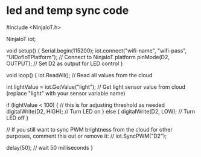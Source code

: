 # led and temp sync code

#include <NinjaIoT.h>

NinjaIoT iot;

void setup() {
  Serial.begin(115200);
  iot.connect("wifi-name", "wifi-pass", "UIDofIoTPlatform");   // Connect to NinjaIoT platform
  pinMode(D2, OUTPUT);    // Set D2 as output for LED control
}

void loop() {
  iot.ReadAll();  // Read all values from the cloud

  int lightValue = iot.GetValue("light");  // Get light sensor value from cloud (replace "light" with your sensor variable name)

  if (lightValue < 100) {      // this is for adjusting threshold as needed
    digitalWrite(D2, HIGH);    // Turn LED on
  } else {
    digitalWrite(D2, LOW);     // Turn LED off
  }

  // If you still want to sync PWM brightness from the cloud for other purposes, comment this out or remove it:
  // iot.SyncPWM("D2");

  delay(50);   // wait 50 milliseconds
}
